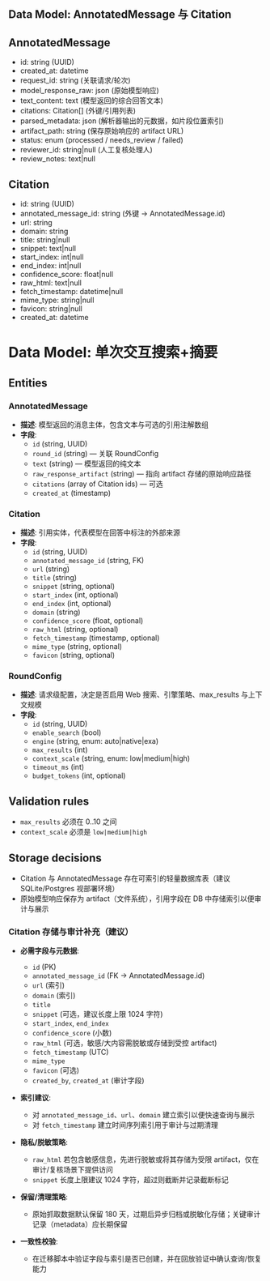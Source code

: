 ## Data Model: AnnotatedMessage 与 Citation

## AnnotatedMessage
- id: string (UUID)
- created_at: datetime
- request_id: string (关联请求/轮次)
- model_response_raw: json (原始模型响应)
- text_content: text (模型返回的综合回答文本)
- citations: Citation[] (外键/引用列表)
- parsed_metadata: json (解析器输出的元数据，如片段位置索引)
- artifact_path: string (保存原始响应的 artifact URL)
- status: enum (processed / needs_review / failed)
- reviewer_id: string|null (人工复核处理人)
- review_notes: text|null

## Citation
- id: string (UUID)
- annotated_message_id: string (外键 -> AnnotatedMessage.id)
- url: string
- domain: string
- title: string|null
- snippet: text|null
- start_index: int|null
- end_index: int|null
- confidence_score: float|null
- raw_html: text|null
- fetch_timestamp: datetime|null
- mime_type: string|null
- favicon: string|null
- created_at: datetime

# Data Model: 单次交互搜索+摘要

## Entities

### AnnotatedMessage

- **描述**: 模型返回的消息主体，包含文本与可选的引用注解数组
- **字段**:
  - `id` (string, UUID)
  - `round_id` (string) — 关联 RoundConfig
  - `text` (string) — 模型返回的纯文本
  - `raw_response_artifact` (string) — 指向 artifact 存储的原始响应路径
  - `citations` (array of Citation ids) — 可选
  - `created_at` (timestamp)

### Citation

- **描述**: 引用实体，代表模型在回答中标注的外部来源
- **字段**:
  - `id` (string, UUID)
  - `annotated_message_id` (string, FK)
  - `url` (string)
  - `title` (string)
  - `snippet` (string, optional)
  - `start_index` (int, optional)
  - `end_index` (int, optional)
  - `domain` (string)
  - `confidence_score` (float, optional)
  - `raw_html` (string, optional)
  - `fetch_timestamp` (timestamp, optional)
  - `mime_type` (string, optional)
  - `favicon` (string, optional)

### RoundConfig

- **描述**: 请求级配置，决定是否启用 Web 搜索、引擎策略、max_results 与上下文规模
- **字段**:
  - `id` (string, UUID)
  - `enable_search` (bool)
  - `engine` (string, enum: auto|native|exa)
  - `max_results` (int)
  - `context_scale` (string, enum: low|medium|high)
  - `timeout_ms` (int)
  - `budget_tokens` (int, optional)

## Validation rules

- `max_results` 必须在 0..10 之间
- `context_scale` 必须是 `low|medium|high`

## Storage decisions

- Citation 与 AnnotatedMessage 存在可索引的轻量数据库表（建议 SQLite/Postgres 视部署环境）
- 原始模型响应保存为 artifact（文件系统），引用字段在 DB 中存储索引以便审计与展示


### Citation 存储与审计补充（建议）

- **必需字段与元数据**:
  - `id` (PK)
  - `annotated_message_id` (FK -> AnnotatedMessage.id)
  - `url` (索引)
  - `domain` (索引)
  - `title`
  - `snippet` (可选，建议长度上限 1024 字符)
  - `start_index`, `end_index`
  - `confidence_score` (小数)
  - `raw_html` (可选，敏感/大内容需脱敏或存储到受控 artifact)
  - `fetch_timestamp` (UTC)
  - `mime_type`
  - `favicon` (可选)
  - `created_by`, `created_at` (审计字段)

- **索引建议**:
  - 对 `annotated_message_id`、`url`、`domain` 建立索引以便快速查询与展示
  - 对 `fetch_timestamp` 建立时间序列索引用于审计与过期清理

- **隐私/脱敏策略**:
  - `raw_html` 若包含敏感信息，先进行脱敏或将其存储为受限 artifact，仅在审计/复核场景下提供访问
  - `snippet` 长度上限建议 1024 字符，超过则截断并记录截断标记

- **保留/清理策略**:
  - 原始抓取数据默认保留 180 天，过期后异步归档或脱敏化存储；关键审计记录（metadata）应长期保留

- **一致性校验**:
  - 在迁移脚本中验证字段与索引是否已创建，并在回放验证中确认查询/恢复能力


